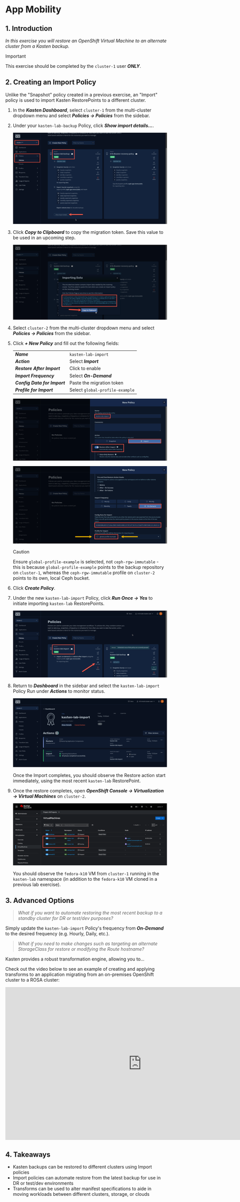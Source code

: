 # App Mobility

## 1. Introduction

*In this exercise you will restore an OpenShift Virtual Machine to an alternate cluster from a Kasten backup.*

> [!IMPORTANT]
>
> This exercise should be completed by the `cluster-1` user ***ONLY***.

## 2. Creating an Import Policy

Unlike the "Snapshot" policy created in a previous exercise, an "Import" policy is used to import Kasten RestorePoints to a different cluster.

1. In the ***Kasten Dashboard***, select `cluster-1` from the multi-cluster dropdown menu and select ***Policies → Policies*** from the sidebar.

1. Under your `kasten-lab-backup` Policy, click ***Show import details...***.

    ![](static/mobility/1.png)

1. Click ***Copy to Clipboard*** to copy the migration token. Save this value to be used in an upcoming step.

    ![](static/mobility/2.png)

1. Select `cluster-2` from the multi-cluster dropdown menu and select ***Policies → Policies*** from the sidebar.

1. Click ***+ New Policy*** and fill out the following fields:

    | | |
    |---|---|
    | ***Name*** | `kasten-lab-import` |
    | ***Action*** | Select ***Import*** |
    | ***Restore After Import*** | Click to enable |
    | ***Import Frequency*** | Select ***On-Demand*** |
    | ***Config Data for Import*** | Paste the migration token |
    | ***Profile for Import*** | Select `global-profile-example` |

    ![](static/mobility/3.png)

    ![](static/mobility/3b.png)

    > [!CAUTION]
    >
    > Ensure `global-profile-example` is selected, not `ceph-rgw-immutable` - this is because `global-profile-example` points to the backup repository on `cluster-1`, whereas the `ceph-rgw-immutable` profile on `cluster-2` points to its own, local Ceph bucket.

2. Click ***Create Policy***.

3. Under the new `kasten-lab-import` Policy, click ***Run Once → Yes*** to initiate importing `kasten-lab` RestorePoints.

    ![](static/mobility/4.png)

4. Return to ***Dashboard*** in the sidebar and select the `kasten-lab-import` Policy Run under ***Actions*** to monitor status.

    ![](static/mobility/5.png)

    Once the Import completes, you should observe the Restore action start immediately, using the most recent `kasten-lab` RestorePoint.

5. Once the restore completes, open ***OpenShift Console → Virtualization → Virtual Machines*** on `cluster-2`.
   
    ![](static/mobility/6.png)
   
    You should observe the `fedora-k10` VM from `cluster-1` running in the `kasten-lab` namespace (in addition to the `fedora-k10` VM cloned in a previous lab exercise).

## 3. Advanced Options

> *What if you want to automate restoring the most recent backup to a standby cluster for DR or test/dev purposes?*

Simply update the `kasten-lab-import` Policy's frequency from ***On-Demand*** to the desired frequency (e.g. Hourly, Daily, etc.). 

> *What if you need to make changes such as targeting an alternate StorageClass for restore or modifying the Route hostname?*

Kasten provides a robust transformation engine, allowing you to...

Check out the video below to see an example of creating and applying transforms to an application migrating from an on-premises OpenShift cluster to a ROSA cluster:

<iframe width="847" height="476" src="https://www.youtube.com/embed/qocZk5fdxsY" title="Scaling Restore Operations with K10 Transform Sets" frameborder="0" allow="accelerometer; autoplay; clipboard-write; encrypted-media; gyroscope; picture-in-picture; web-share" referrerpolicy="strict-origin-when-cross-origin" allowfullscreen></iframe>

## 4. Takeaways

- Kasten backups can be restored to different clusters using Import policies
- Import policies can automate restore from the latest backup for use in DR or test/dev environments
- Transforms can be used to alter manifest specifications to aide in moving workloads between different clusters, storage, or clouds